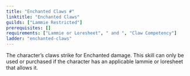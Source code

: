 ```yaml
---
title: "Enchanted Claws #"
linktitle: "Enchanted Claws"
guilds: ["Lammie Restricted"]
prerequisites: []
requirements: ["Lammie or Loresheet", " and ", "Claw Competency"]
ladder: "enchanted-claws"
---
```

The character’s claws strike for Enchanted damage. This skill can only be used or purchased if the character has an applicable lammie or loresheet that allows it.